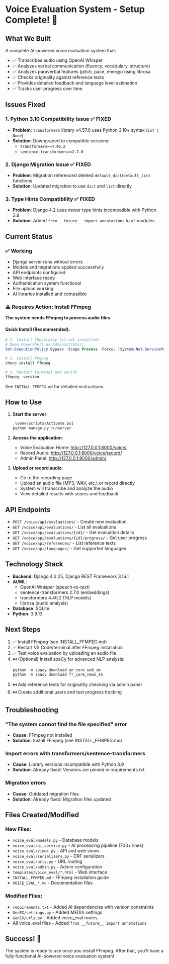 # Voice Evaluation System - Setup Complete! 🎉

## What We Built

A complete AI-powered voice evaluation system that:

- ✅ Transcribes audio using OpenAI Whisper
- ✅ Analyzes verbal communication (fluency, vocabulary, structure)
- ✅ Analyzes paraverbal features (pitch, pace, energy) using librosa
- ✅ Checks originality against reference texts
- ✅ Provides detailed feedback and language level estimation
- ✅ Tracks user progress over time

## Issues Fixed

### 1. **Python 3.10 Compatibility Issue** ✅ FIXED

- **Problem**: `transformers` library v4.57.0 uses Python 3.10+ syntax (`int | None`)
- **Solution**: Downgraded to compatible versions:
  - `transformers==4.40.2`
  - `sentence-transformers==2.7.0`

### 2. **Django Migration Issue** ✅ FIXED

- **Problem**: Migration referenced deleted `default_dict`/`default_list` functions
- **Solution**: Updated migration to use `dict` and `list` directly

### 3. **Type Hints Compatibility** ✅ FIXED

- **Problem**: Django 4.2 uses newer type hints incompatible with Python 3.9
- **Solution**: Added `from __future__ import annotations` to all modules

## Current Status

### ✅ Working

- Django server runs without errors
- Models and migrations applied successfully
- API endpoints configured
- Web interface ready
- Authentication system functional
- File upload working
- AI libraries installed and compatible

### ⚠️ Requires Action: Install FFmpeg

**The system needs FFmpeg to process audio files.**

#### Quick Install (Recommended):

```powershell
# 1. Install Chocolatey (if not installed)
# Open PowerShell as Administrator:
Set-ExecutionPolicy Bypass -Scope Process -Force; [System.Net.ServicePointManager]::SecurityProtocol = [System.Net.ServicePointManager]::SecurityProtocol -bor 3072; iex ((New-Object System.Net.WebClient).DownloadString('https://community.chocolatey.org/install.ps1'))

# 2. Install FFmpeg
choco install ffmpeg

# 3. Restart terminal and verify
ffmpeg -version
```

See `INSTALL_FFMPEG.md` for detailed instructions.

## How to Use

1. **Start the server**:

   ```powershell
   .\venv\Scripts\Activate.ps1
   python manage.py runserver
   ```

2. **Access the application**:

   - Voice Evaluation Home: http://127.0.0.1:8000/voice/
   - Record Audio: http://127.0.0.1:8000/voice/record/
   - Admin Panel: http://127.0.0.1:8000/admin/

3. **Upload or record audio**:
   - Go to the recording page
   - Upload an audio file (MP3, WAV, etc.) or record directly
   - System will transcribe and analyze the audio
   - View detailed results with scores and feedback

## API Endpoints

- `POST /voice/api/evaluations/` - Create new evaluation
- `GET /voice/api/evaluations/` - List all evaluations
- `GET /voice/api/evaluations/{id}/` - Get evaluation details
- `GET /voice/api/evaluations/{id}/progress/` - Get user progress
- `GET /voice/api/references/` - List reference texts
- `GET /voice/api/languages/` - Get supported languages

## Technology Stack

- **Backend**: Django 4.2.25, Django REST Framework 3.16.1
- **AI/ML**:
  - OpenAI Whisper (speech-to-text)
  - sentence-transformers 2.7.0 (embeddings)
  - transformers 4.40.2 (NLP models)
  - librosa (audio analysis)
- **Database**: SQLite
- **Python**: 3.9.13

## Next Steps

1. ✅ Install FFmpeg (see INSTALL_FFMPEG.md)
2. ✅ Restart VS Code/terminal after FFmpeg installation
3. ✅ Test voice evaluation by uploading an audio file
4. ⏭️ (Optional) Install spaCy for advanced NLP analysis:
   ```powershell
   python -m spacy download en_core_web_sm
   python -m spacy download fr_core_news_sm
   ```
5. ⏭️ Add reference texts for originality checking via admin panel
6. ⏭️ Create additional users and test progress tracking

## Troubleshooting

### "The system cannot find the file specified" error

- **Cause**: FFmpeg not installed
- **Solution**: Install FFmpeg (see INSTALL_FFMPEG.md)

### Import errors with transformers/sentence-transformers

- **Cause**: Library versions incompatible with Python 3.9
- **Solution**: Already fixed! Versions are pinned in requirements.txt

### Migration errors

- **Cause**: Outdated migration files
- **Solution**: Already fixed! Migration files updated

## Files Created/Modified

### New Files:

- `voice_eval/models.py` - Database models
- `voice_eval/ai_service.py` - AI processing pipeline (700+ lines)
- `voice_eval/views.py` - API and web views
- `voice_eval/serializers.py` - DRF serializers
- `voice_eval/urls.py` - URL routing
- `voice_eval/admin.py` - Admin configuration
- `templates/voice_eval/*.html` - Web interface
- `INSTALL_FFMPEG.md` - FFmpeg installation guide
- `VOICE_EVAL_*.md` - Documentation files

### Modified Files:

- `requirements.txt` - Added AI dependencies with version constraints
- `GenEX/settings.py` - Added MEDIA settings
- `GenEX/urls.py` - Added voice_eval routes
- All voice_eval files - Added `from __future__ import annotations`

## Success! 🎊

The system is ready to use once you install FFmpeg. After that, you'll have a fully functional AI-powered voice evaluation system!

